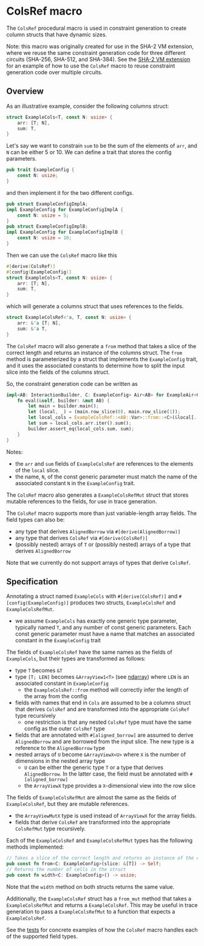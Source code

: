 # ColsRef macro

The `ColsRef` procedural macro is used in constraint generation to create column structs that have dynamic sizes.

Note: this macro was originally created for use in the SHA-2 VM extension, where we reuse the same constraint generation code for three different circuits (SHA-256, SHA-512, and SHA-384).
See the [SHA-2 VM extension](../../../../../../extensions/sha2/circuit/src/sha2_chip/air.rs) for an example of how to use the `ColsRef` macro to reuse constraint generation code over multiple circuits.

## Overview

As an illustrative example, consider the following columns struct:
```rust
struct ExampleCols<T, const N: usize> {
    arr: [T; N],
    sum: T,
}
```
Let's say we want to constrain `sum` to be the sum of the elements of `arr`, and `N` can be either 5 or 10.
We can define a trait that stores the config parameters.
```rust
pub trait ExampleConfig {
    const N: usize;
}
```
and then implement it for the two different configs.
```rust
pub struct ExampleConfigImplA;
impl ExampleConfig for ExampleConfigImplA {
    const N: usize = 5;
}
pub struct ExampleConfigImplB;
impl ExampleConfig for ExampleConfigImplB {
    const N: usize = 10;
}
```
Then we can use the `ColsRef` macro like this
```rust
#[derive(ColsRef)]
#[config(ExampleConfig)]
struct ExampleCols<T, const N: usize> {
    arr: [T; N],
    sum: T,
}
```
which will generate a columns struct that uses references to the fields.
```rust
struct ExampleColsRef<'a, T, const N: usize> {
    arr: &'a [T; N],
    sum: &'a T,
}
```
The `ColsRef` macro will also generate a `from` method that takes a slice of the correct length and returns an instance of the columns struct.
The `from` method is parameterized by a struct that implements the `ExampleConfig` trait, and it uses the associated constants to determine how to split the input slice into the fields of the columns struct.

So, the constraint generation code can be written as
```rust
impl<AB: InteractionBuilder, C: ExampleConfig> Air<AB> for ExampleAir<C> {
    fn eval(&self, builder: &mut AB) {
        let main = builder.main();
        let (local, _) = (main.row_slice(0), main.row_slice(1));
        let local_cols = ExampleColsRef::<AB::Var>::from::<C>(&local[..C::N + 1]);
        let sum = local_cols.arr.iter().sum();
        builder.assert_eq(local_cols.sum, sum);
    }
}
```
Notes:
- the `arr` and `sum` fields of `ExampleColsRef` are references to the elements of the `local` slice.
- the name, `N`, of the const generic parameter must match the name of the associated constant `N` in the `ExampleConfig` trait.

The `ColsRef` macro also generates a `ExampleColsRefMut` struct that stores mutable references to the fields, for use in trace generation.

The `ColsRef` macro supports more than just variable-length array fields.
The field types can also be:
- any type that derives `AlignedBorrow` via `#[derive(AlignedBorrow)]`
- any type that derives `ColsRef` via `#[derive(ColsRef)]`
- (possibly nested) arrays of `T` or (possibly nested) arrays of a type that derives `AlignedBorrow`

Note that we currently do not support arrays of types that derive `ColsRef`.

## Specification

Annotating a struct named `ExampleCols` with `#[derive(ColsRef)]` and `#[config(ExampleConfig)]` produces two structs, `ExampleColsRef` and `ExampleColsRefMut`.
- we assume `ExampleCols` has exactly one generic type parameter, typically named `T`, and any number of const generic parameters. Each const generic parameter must have a name that matches an associated constant in the `ExampleConfig` trait

The fields of `ExampleColsRef` have the same names as the fields of `ExampleCols`, but their types are transformed as follows:
- type `T` becomes `&T`
- type `[T; LEN]` becomes `&ArrayView1<T>` (see [ndarray](https://docs.rs/ndarray/latest/ndarray/index.html)) where `LEN` is an associated constant in `ExampleConfig`
    - the `ExampleColsRef::from` method will correctly infer the length of the array from the config
- fields with names that end in `Cols` are assumed to be a columns struct that derives `ColsRef` and are transformed into the appropriate `ColsRef` type recursively
    - one restriction is that any nested `ColsRef` type must have the same config as the outer `ColsRef` type
- fields that are annotated with `#[aligned_borrow]` are assumed to derive `AlignedBorrow` and are borrowed from the input slice. The new type is a reference to the `AlignedBorrow` type
- nested arrays of `U` become `&ArrayViewX<U>` where `X` is the number of dimensions in the nested array type
    - `U` can be either the generic type `T` or a type that derives `AlignedBorrow`. In the latter case, the field must be annotated with `#[aligned_borrow]`
    - the `ArrayViewX` type provides a `X`-dimensional view into the row slice 

The fields of `ExampleColsRefMut` are almost the same as the fields of `ExampleColsRef`, but they are mutable references.
- the `ArrayViewMutX` type is used instead of `ArrayViewX` for the array fields.
- fields that derive `ColsRef` are transformed into the appropriate `ColsRefMut` type recursively.

Each of the `ExampleColsRef` and `ExampleColsRefMut` types has the following methods implemented:
```rust
// Takes a slice of the correct length and returns an instance of the columns struct.
pub const fn from<C: ExampleConfig>(slice: &[T]) -> Self;
// Returns the number of cells in the struct
pub const fn width<C: ExampleConfig>() -> usize;
```
Note that the `width` method on both structs returns the same value.

Additionally, the `ExampleColsRef` struct has a `from_mut` method that takes a `ExampleColsRefMut` and returns a `ExampleColsRef`.
This may be useful in trace generation to pass a `ExampleColsRefMut` to a function that expects a `ExampleColsRef`.

See the [tests](../../tests/test_cols_ref.rs) for concrete examples of how the `ColsRef` macro handles each of the supported field types.
